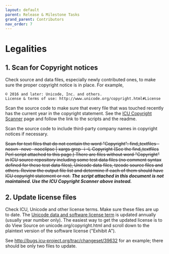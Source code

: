 ```yaml
---
layout: default
parent: Release & Milestone Tasks
grand_parent: Contributors
nav_order: 7
---
```

<!--
© 2021 and later: Unicode, Inc. and others.
License & terms of use: http://www.unicode.org/copyright.html
-->

# Legalities

## 1. Scan for Copyright notices

Check source and data files, especially newly contributed ones, to make sure the
proper copyright notice is in place. For example,

```none
© 2016 and later: Unicode, Inc. and others.
License & terms of use: http://www.unicode.org/copyright.html#License
```

Scan the source code to make sure that every file that was touched recently has
the current year in the copyright statement. See the [ICU Copyright
Scanner](../../../copyright-scan.md) page and follow the link to the scripts and
the readme.

Scan the source code to include third-party company names in copyright notices
if necessary.

~~Scan for text files that do not contain the word "Copyright": find_textfiles
-nosvn -novc -noeclipse | xargs grep -i -L Copyright (See the find_textfiles
Perl script attached to this page.) There are files without word "Copyright" in
ICU source repository including some test data files (no comment syntax defined
for these test data files), Unicode data files, tzcode source files and others.
Review the output file list and determine if each of them should have ICU
copyright statement or not.~~ ***The script attached in this document is not
maintained. Use the ICU Copyright Scanner above instead.***

## 2. Update license files

Check ICU, Unicode and other license terms. Make sure these files are up to
date. The [Unicode data and software license
term](http://www.unicode.org/copyright.html) is updated annually (usually year
number only). The easiest way to get the updated license is to do View Source on
unicode.org/copyright.html and scroll down to the plaintext version of the
software license ("Exhibit A").

See <http://bugs.icu-project.org/trac/changeset/39632> for an example; there
should be only two files to update.
